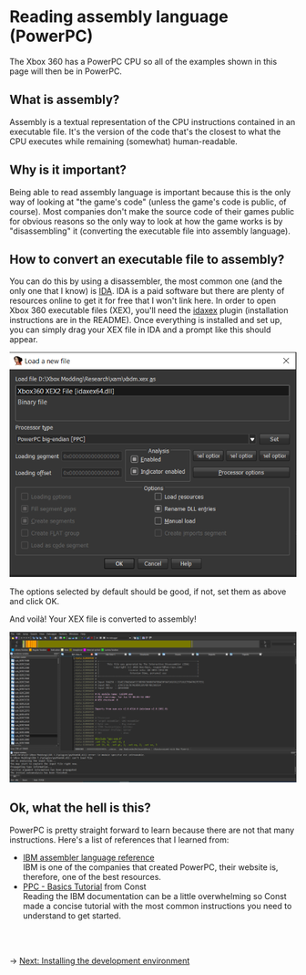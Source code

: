 # Reading assembly language (PowerPC)

The Xbox 360 has a PowerPC CPU so all of the examples shown in this page will then be in PowerPC.

## What is assembly?

Assembly is a textual representation of the CPU instructions contained in an executable file. It's the version of the code that's the closest to what the CPU executes while remaining (somewhat) human-readable.

## Why is it important?

Being able to read assembly language is important because this is the only way of looking at "the game's code" (unless the game's code is public, of course). Most companies don't make the source code of their games public for obvious reasons so the only way to look at how the game works is by "disassembling" it (converting the executable file into assembly language).

## How to convert an executable file to assembly?

You can do this by using a disassembler, the most common one (and the only one that I know) is [IDA](https://hex-rays.com/ida-pro/). IDA is a paid software but there are plenty of resources online to get it for free that I won't link here.
In order to open Xbox 360 executable files (XEX), you'll need the [idaxex](https://github.com/emoose/idaxex) plugin (installation instructions are in the README).
Once everything is installed and set up, you can simply drag your XEX file in IDA and a prompt like this should appear.

<img src="./Images/ida-xex-prompt.png" alt="IDA Load XEX"/>

The options selected by default should be good, if not, set them as above and click OK.

And voilà! Your XEX file is converted to assembly!

<img src="./Images/ida.png" alt="IDA"/>

## Ok, what the hell is this?

PowerPC is pretty straight forward to learn because there are not that many instructions. Here's a list of references that I learned from:

-   [IBM assembler language reference](https://www.ibm.com/docs/en/aix/7.2?topic=aix-assembler-language-reference)<br>
    IBM is one of the companies that created PowerPC, their website is, therefore, one of the best resources.
-   [PPC - Basics Tutorial](https://www.se7ensins.com/forums/threads/ppc-basics-tutorial.927634/) from Const<br>
    Reading the IBM documentation can be a little overwhelming so Const made a concise tutorial with the most common instructions you need to understand to get started.

<br/><br/>

&rarr; [Next: Installing the development environment](install-env.md)
